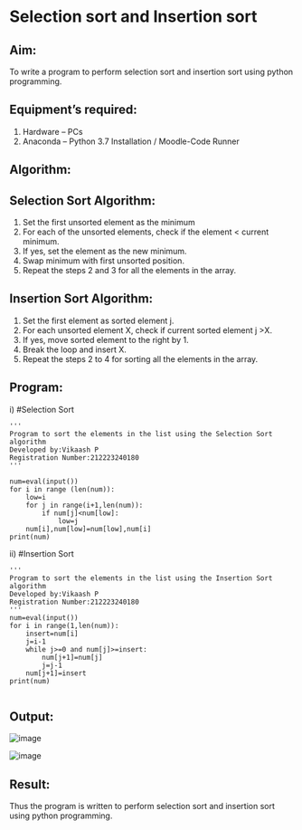 # Selection sort and Insertion sort
## Aim:
To write a program to perform selection sort and insertion sort using python programming.
## Equipment’s required:
1.	Hardware – PCs
2.	Anaconda – Python 3.7 Installation / Moodle-Code Runner
## Algorithm:
## Selection Sort Algorithm:
1.	Set the first unsorted element as the minimum
2.	For each of the unsorted elements, check if the element < current minimum.
3.	If yes, set the element as the new minimum.
4.	Swap minimum with first unsorted position.
5.	Repeat the steps 2 and 3 for all the elements in the array.
## Insertion Sort Algorithm:
1.	Set the first element as sorted element j.
2.	For each unsorted element X, check if current sorted element j >X.
3.	If yes, move sorted element to the right by 1.
4.	Break the loop and insert X.
5.	Repeat the steps 2 to 4 for sorting all the elements in the array.
## Program:
i)	#Selection Sort
```
'''
Program to sort the elements in the list using the Selection Sort algorithm
Developed by:Vikaash P
Registration Number:212223240180
'''

num=eval(input())
for i in range (len(num)):
    low=i
    for j in range(i+1,len(num)):
        if num[j]<num[low]:
            low=j
    num[i],num[low]=num[low],num[i]
print(num)                    

```
ii)	#Insertion Sort
```
'''
Program to sort the elements in the list using the Insertion Sort algorithm
Developed by:Vikaash P
Registration Number:212223240180
'''
num=eval(input())
for i in range(1,len(num)):
    insert=num[i]
    j=i-1
    while j>=0 and num[j]>=insert:
        num[j+1]=num[j]
        j=j-1
    num[j+1]=insert
print(num)    


```

## Output:
![image](https://github.com/Vikaash16/Sorting-Algorithms/assets/139218414/39ccb99c-6e5d-45dc-a390-55385c5be12e)

![image](https://github.com/Vikaash16/Sorting-Algorithms/assets/139218414/55870590-65ff-4ca4-97b4-1b6d8a489881)


## Result:
Thus the program is written to perform selection sort and insertion sort using python programming.

